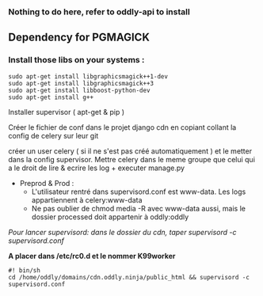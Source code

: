### Nothing to do here, refer to oddly-api to install

## Dependency for PGMAGICK 

### Install those libs on your systems :

```
sudo apt-get install libgraphicsmagick++1-dev
sudo apt-get install libgraphicsmagick++3 
sudo apt-get install libboost-python-dev
sudo apt-get install g++
```

Installer supervisor ( apt-get & pip )

Créer le fichier de conf dans le projet django cdn en copiant collant la config de celery sur leur git

créer un user celery ( si il ne s'est pas créé automatiquement ) et le metter dans la config supervisor. Mettre celery dans le meme groupe que celui qui a le droit de lire & ecrire les log + executer manage.py


- Preprod & Prod : 
  - L'utilisateur rentré dans supervisord.conf est www-data. Les logs appartiennent à celery:www-data
  - Ne pas oublier de chmod media -R avec www-data aussi, mais le dossier processed doit appartenir à oddly:oddly

_Pour lancer supervisord: dans le dossier du cdn, taper supervisord -c supervisord.conf_

**A placer dans /etc/rc0.d et le nommer K99worker**
``` 
#! bin/sh                                                                                                          
cd /home/oddly/domains/cdn.oddly.ninja/public_html && supervisord -c supervisord.conf   
```
